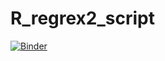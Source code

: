 # R_regrex2_script
[![Binder](https://mybinder.org/badge_logo.svg)](https://mybinder.org/v2/gh/atompa/R_regrex2_script.git/HEAD)
